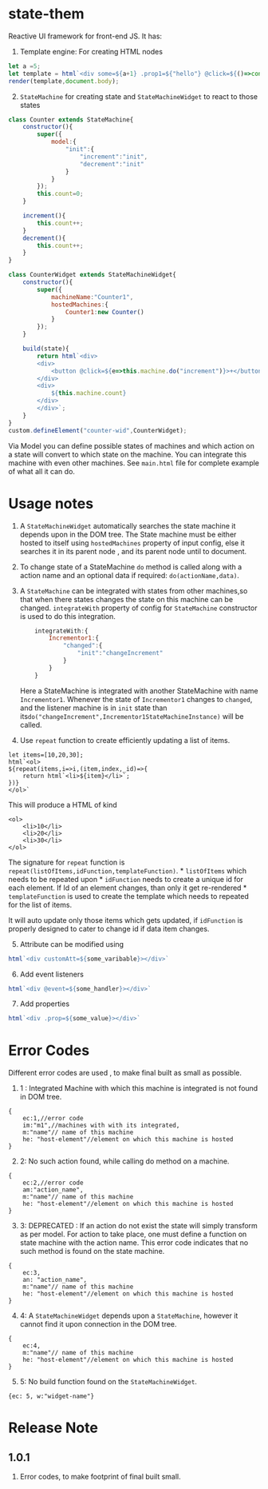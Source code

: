 # state-them
Reactive UI framework for front-end JS.
It has:
1. Template engine: For creating HTML nodes
```js
let a =5;
let template = html`<div some=${a+1} .prop1=${"hello"} @click=${()=>console.log("do_something")}>${a}</div>`;
render(template,document.body);
```
2. `StateMachine` for creating state and `StateMachineWidget` to react to those states
```js
class Counter extends StateMachine{
    constructor(){
        super({
            model:{
                "init":{
                    "increment":"init",
                    "decrement":"init"
                }
            }
        });
        this.count=0;
    }

    increment(){
        this.count++;
    }
    decrement(){
        this.count++;
    }
}

class CounterWidget extends StateMachineWidget{
    constructor(){
        super({
            machineName:"Counter1",
            hostedMachines:{
                Counter1:new Counter()
            }
        });
    }

    build(state){
        return html`<div>
        <div>
            <button @click=${e=>this.machine.do("increment")}>+</button><button @click=${e=>this.machine.do("decrement")}>-</button>
        </div>
        <div>
            ${this.machine.count}
        </div>
        </div>`;
    }
}
custom.defineElement("counter-wid",CounterWidget);
```

Via Model you can define possible states of machines and which action on a state will convert to which state on the machine.
You can integrate this machine with even other machines. See `main.html` file for complete example of what all it can do.

# Usage notes
1. A `StateMachineWidget` automatically searches the state machine it depends upon in the DOM tree. The State machine must be either hosted to itself using `hostedMachines` property
    of input config, else it searches it in its parent node , and its parent node until to document.

2. To change state of a StateMachine `do` method is called along with a action name and an optional data if required: `do(actionName,data)`.
3. A `StateMachine` can be integrated with states from other machines,so that when there states changes the state on this machine can be changed. `integrateWith` property of config for `StateMachine` constructor is used to do this integration.
    ```js
        integrateWith:{
            Incrementor1:{
                "changed":{
                    "init":"changeIncrement"
                }
            }
        }
    ```
    Here a StateMachine is integrated with another StateMachine with name `Incrementor1`. Whenever the state of `Incrementor1` changes to `changed`, and 
    the listener machine is in `init` state than its`do("changeIncrement",Incrementor1StateMachineInstance)` will be called.

4. Use `repeat` function to create efficiently updating a list of items.
```
let items=[10,20,30];
html`<ol>
${repeat(items,i=>i,(item,index,_id)=>{
    return html`<li>${item}</li>`;
})}
</ol>`
```
This will produce a HTML of kind
```
<ol>
    <li>10</li>
    <li>20</li>
    <li>30</li>
</ol>
```
The signature for `repeat` function is `repeat(listOfItems,idFunction,templateFunction)`.
    * `listOfItems` which needs to be repeated upon
    * `idFunction` needs to create a unique id for each element. If Id of an element changes, than only it get re-rendered
    * `templateFunction` is used to create the template which needs to repeated for the list of items.

It will auto update only those items which gets updated, if `idFunction` is properly designed to cater to change id if data item changes.

5. Attribute can be modified using
```js
html`<div customAtt=${some_varibable}></div>`
```

6. Add event listeners
```js
html`<div @event=${some_handler}></div>`
```

7. Add properties
```js
html`<div .prop=${some_value}></div>`
```

# Error Codes
Different error codes are used , to make final built as small as possible.

1. 1 : Integrated Machine with which this machine is integrated is not found in DOM tree.
```
{
    ec:1,//error code
    im:"m1",//machines with with its integrated,
    m:"name"// name of this machine
    he: "host-element"//element on which this machine is hosted
}
```

2. 2: No such action found, while calling do method on a machine.
```
{
    ec:2,//error code
    am:"action_name",
    m:"name"// name of this machine
    he: "host-element"//element on which this machine is hosted
}
```

3. 3: DEPRECATED : If an action do not exist the state will simply transform as per model.
For action to take place, one must define a function on state machine with the action name. This error code indicates that no such method is found on the state machine.
```
{
    ec:3,
    an: "action_name",
    m:"name"// name of this machine
    he: "host-element"//element on which this machine is hosted
}
```

4. 4: A `StateMachineWidget` depends upon a `StateMachine`, however it cannot find it upon connection in the DOM tree.
```
{
    ec:4,
    m:"name"// name of this machine
    he: "host-element"//element on which this machine is hosted
}
```

5. 5: No build function found on the `StateMachineWidget`. 
```
{ec: 5, w:"widget-name"}
```

# Release Note

## 1.0.1
1. Error codes, to make footprint of final built small.